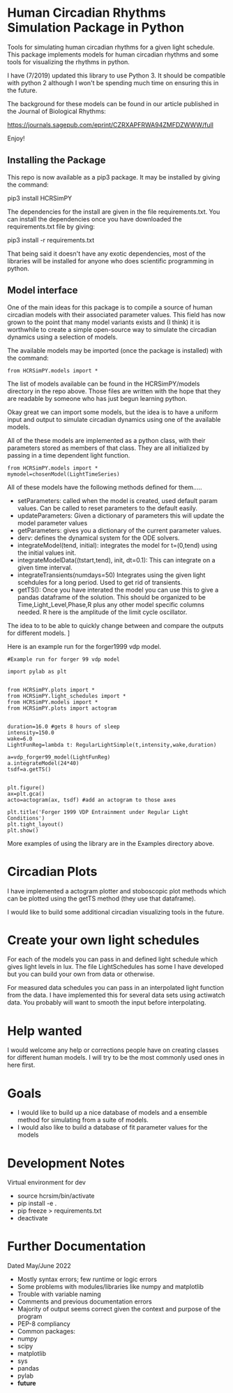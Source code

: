 # Human Circadian Rhythms Simulation Package in Python

Tools for simulating human circadian rhythms for a given light schedule. This package implements models for human circadian rhythms and some tools for visualizing the rhythms in python.

I have (7/2019) updated this library to use Python 3. It should be compatible with python 2 although I won't be
spending much time on ensuring this in the future.

The background for these models can be found in our article published in the Journal of Biological Rhythms:

https://journals.sagepub.com/eprint/CZRXAPFRWA94ZMFDZWWW/full

Enjoy!

## Installing the Package

This repo is now available as a pip3 package. It may be installed by giving the command:

pip3 install HCRSimPY

The dependencies for the install are given in the file requirements.txt. You
can install the dependencies once you have downloaded the requirements.txt file by
giving:

pip3 install -r requirements.txt

That being said it doesn't have any exotic dependencies, most of the libraries will be installed for anyone who does scientific programming in python.

## Model interface

One of the main ideas for this package is to compile a source of human circadian models with their associated parameter values. This field has now grown to the point that many model variants exists and (I think) it is worthwhile to create a simple open-source way to simulate the circadian dynamics using a selection of models.

The available models may be imported (once the package is installed) with the command:

```{python}
from HCRSimPY.models import *
```

The list of models available can be found in the HCRSimPY/models directory in the repo above. Those files are written with the hope that they are readable by someone who has just begun learning python.

Okay great we can import some models, but the idea is to have a uniform input and output to simulate circadian dynamics using one of the available models.

All of the these models are implemented as a python class, with their parameters stored as members of that class. They are all initialized by passing in a time dependent light function.

```{python}
from HCRSimPY.models import *
mymodel=chosenModel(LightTimeSeries)
```

All of these models have the following methods defined for them.....

* setParameters: called when the model is created, used default param values. Can be called to reset parameters to the default easily.
* updateParameters: Given a dictionary of parameters this will update the model parameter values
* getParameters: gives you a dictionary of the current parameter values.
* derv: defines the dynamical system for the ODE solvers.
* integrateModel(tend, initial): integrates the model for t=(0,tend) using the initial
values init.
* integrateModelData((tstart,tend), init, dt=0.1): This can integrate on a given time interval.
* integrateTransients(numdays=50) Integrates using the given light scehdules for a long period. Used to get rid of transients.
* getTS(): Once you have interated the model you can use this to give a pandas dataframe of the solution. This should be organized to be Time,Light_Level,Phase,R plus any other model specific columns needed. R here is the amplitude of the limit cycle oscillator.

The idea to to be able to quickly change between and compare the outputs for different models. ]

Here is an example run for the forger1999 vdp model.

```{python}
#Example run for forger 99 vdp model

import pylab as plt


from HCRSimPY.plots import *
from HCRSimPY.light_schedules import *
from HCRSimPY.models import *
from HCRSimPY.plots import actogram


duration=16.0 #gets 8 hours of sleep
intensity=150.0
wake=6.0
LightFunReg=lambda t: RegularLightSimple(t,intensity,wake,duration)

a=vdp_forger99_model(LightFunReg)
a.integrateModel(24*40)
tsdf=a.getTS()


plt.figure()
ax=plt.gca()
acto=actogram(ax, tsdf) #add an actogram to those axes

plt.title('Forger 1999 VDP Entrainment under Regular Light Conditions')
plt.tight_layout()
plt.show()

```

More examples of using the library are in the Examples directory above.

# Circadian Plots

I have implemented a actogram plotter and stoboscopic plot methods which can be plotted using the getTS method (they use that dataframe).

I would like to build some additional circadian visualizing tools in the future.

# Create your own light schedules

For each of the models you can pass in and defined light schedule which gives light levels in lux. The file LightSchedules has some I have developed but you can build your own from data or otherwise.

For measured data schedules you can pass in an interpolated light function from the data. I have implemented this for several data sets using actiwatch data. You probably will want to smooth the input before interpolating.

# Help wanted

I would welcome any help or corrections people have on creating classes for different human models. I will try to be the most commonly used ones in here first.

# Goals

* I would like to build up a nice database of models and a ensemble method for
simulating from a suite of models.
* I would also like to build a database of fit parameter values for the models


# Development Notes

Virtual environment for dev

* source hcrsim/bin/activate
* pip install -e .
* pip freeze > requirements.txt
* deactivate

# Further Documentation
Dated May/June 2022

* Mostly syntax errors; few runtime or logic errors
* Some problems with modules/libraries like numpy and matplotlib
* Trouble with variable naming
* Comments and previous documentation errors
* Majority of output seems correct given the context and purpose of the program
* PEP-8 compliancy
* Common packages:
* numpy
* scipy
* matplotlib
* sys
* pandas
* pylab
* __future__
